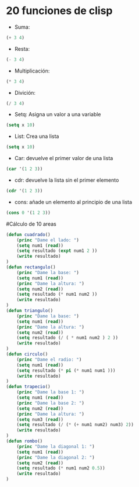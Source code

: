 # 20 funciones de clisp
- Suma:
```lsp
(+ 3 4)
```
- Resta:
```lsp
(- 3 4)
```
- Multiplicación:
```lsp
(* 3 4)
```
- Divición:
```lsp
(/ 3 4)
```
- Setq: Asigna un valor a una variable
```lsp
(setq x 10)
```
- List: Crea una lista
```lsp
(setq x 10)
```
- Car: devuelve el primer valor de una lista
```lsp
(car '(1 2 3))
```
- cdr: devuelve la lista sin el primer elemento
```lsp
(cdr '(1 2 3))
```
- cons: añade un elemento al principio de una lista
```lsp
(cons 0 '(1 2 3))
```

#Cálculo de 10 areas

```lsp
(defun cuadrado()
    (princ "Dame el lado: ")
    (setq num1 (read))
    (setq resultado (expt num1 2 ))
    (write resultado)
)
(defun rectangulo()
    (princ "Dame la base: ")
    (setq num1 (read))
    (princ "Dame la altura: ")
    (setq num2 (read))
    (setq resultado (* num1 num2 ))
    (write resultado)
)
(defun triangulo()
    (princ "Dame la base: ")
    (setq num1 (read))
    (princ "Dame la altura: ")
    (setq num2 (read))
    (setq resultado (/ ( * num1 num2 ) 2 ))
    (write resultado)
)
(defun circulo()
    (princ "Dame el radio: ")
    (setq num1 (read))
    (setq resultado (* pi (* num1 num1 )))
    (write resultado)
)
(defun trapecio()
    (princ "Dame la base 1: ")
    (setq num1 (read))
    (princ "Dame la base 2: ")
    (setq num2 (read))
    (princ "Dame la altura: ")
    (setq num3 (read))
    (setq resultado (/ (* (+ num1 num2) num3) 2))
    (write resultado)
)
(defun rombo()
    (princ "Dame la diagonal 1: ")
    (setq num1 (read))
    (princ "Dame la diagonal 2: ")
    (setq num2 (read))
    (setq resultado (* num1 num2 0.5))
    (write resultado)
)
```
